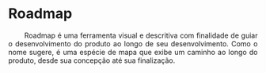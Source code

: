 # Roadmap

<p style="text-align: justify;"> &emsp;&emsp;
Roadmap é uma ferramenta visual e descritiva com finalidade de guiar o desenvolvimento do produto ao longo de seu desenvolvimento. Como o nome sugere, é uma espécie de mapa que exibe um caminho ao longo do produto, desde sua concepção até sua finalização.
</p>